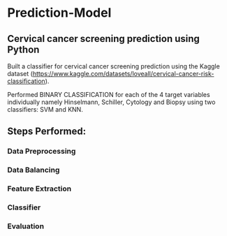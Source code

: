 # Prediction-Model

## Cervical cancer screening prediction using Python

Built a classifier for cervical cancer screening prediction using the Kaggle dataset (https://www.kaggle.com/datasets/loveall/cervical-cancer-risk-classification).

Performed BINARY CLASSIFICATION for each of the 4 target variables
individually namely Hinselmann, Schiller, Cytology and Biopsy using two classifiers: SVM and KNN.

## Steps Performed:

### Data Preprocessing
### Data Balancing
### Feature Extraction
### Classifier
### Evaluation

